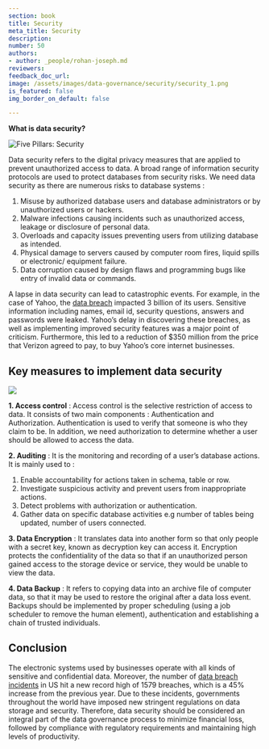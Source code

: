 ```yaml
---
section: book
title: Security
meta_title: Security
description:
number: 50
authors:
- author: _people/rohan-joseph.md
reviewers:
feedback_doc_url:
image: /assets/images/data-governance/security/security_1.png
is_featured: false
img_border_on_default: false

---
```

**What is data security?**

![Five Pillars: Security](/assets/images/data-governance/security/security_1.png)

Data security refers to the digital privacy measures that are applied to prevent unauthorized access to data. A broad range of information security protocols are used to protect databases from security risks. We need data security as there are numerous risks to database systems :

1. Misuse by authorized database users and database administrators or by unauthorized users or hackers.
2. Malware infections causing incidents such as unauthorized access, leakage or disclosure of personal data.
3. Overloads and capacity issues preventing users from utilizing database as intended.
4. Physical damage to servers caused by computer room fires, liquid spills or electronic/ equipment failure.
5. Data corruption caused by design flaws and programming bugs like entry of invalid data or commands.

A lapse in data security can lead to catastrophic events. For example, in the case of Yahoo, the [data breach](http://money.cnn.com/2017/10/03/technology/business/yahoo-breach-3-billion-accounts/index.html) impacted 3 billion of its users. Sensitive information including names, email id, security questions, answers and passwords were leaked. Yahoo’s delay in discovering these breaches, as well as implementing improved security features was a major point of criticism. Furthermore, this led to a reduction of $350 million from the price that Verizon agreed to pay, to buy Yahoo’s core internet businesses.

## **Key measures to implement data security**

![](/assets/images/data-governance/security/security_2.png)

**1. Access control** : Access control is the selective restriction of access to data. It consists of two main components : Authentication and Authorization. Authentication is used to verify that someone is who they claim to be. In addition, we need authorization to determine whether a user should be allowed to access the data.

**2. Auditing** : It is the monitoring and recording of a user’s database actions. It is mainly used to :

1. Enable accountability for actions taken in schema, table or row.
2. Investigate suspicious activity and prevent users from inappropriate actions.
3. Detect problems with authorization or authentication.
4. Gather data on specific database activities e.g number of tables being updated, number of users connected.

**3. Data Encryption** : It translates data into another form so that only people with a secret key, known as decryption key can access it. Encryption protects the confidentiality of the data so that if an unauthorized person gained access to the storage device or service, they would be unable to view the data.

**4. Data Backup** : It refers to copying data into an archive file of computer data, so that it may be used to restore the original after a data loss event. Backups should be implemented by proper scheduling (using a job scheduler to remove the human element), authentication and establishing a chain of trusted individuals.

## **Conclusion**

The electronic systems used by businesses operate with all kinds of sensitive and confidential data. Moreover, the number of [data breach incidents](https://www.idtheftcenter.org/2017-data-breaches) in US hit a new record high of 1579 breaches, which is a 45% increase from the previous year. Due to these incidents, governments throughout the world have imposed new stringent regulations on data storage and security. Therefore, data security should be considered an integral part of the data governance process to minimize financial loss, followed by compliance with regulatory requirements and maintaining high levels of productivity.
